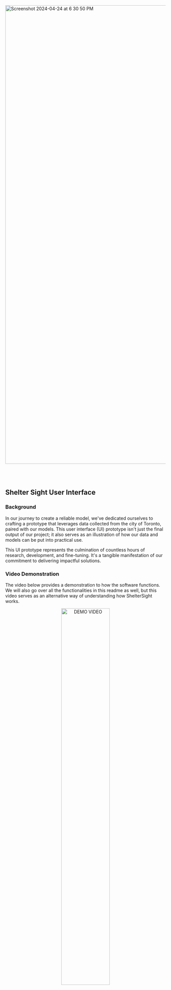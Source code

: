 <img width="1437" alt="Screenshot 2024-04-24 at 6 30 50 PM" src="https://github.com/Tomasdfgh/RBCs_Borealis_AIs_Shelter_Occupancy_Forecast/assets/105636722/2f893bee-4825-437b-9fda-5dacf9281ac7">

<br></br>

## Shelter Sight User Interface
### Background
In our journey to create a reliable model, we've dedicated ourselves to crafting a prototype that leverages data collected from the city of Toronto, paired with our models. This user interface (UI) prototype isn't just the final output of our project; it also serves as an illustration of how our data and models can be put into practical use.

This UI prototype represents the culmination of countless hours of research, development, and fine-tuning. It's a tangible manifestation of our commitment to delivering impactful solutions.

### Video Demonstration
The video below provides a demonstration to how the software functions. We will also go over all the functionalities in this readme as well, but this video serves as an alternative way of understanding how ShelterSight works. 

<div align="center">
    <a href="https://www.youtube.com/watch?v=-DDK9pMYjrk">
    <img src="https://img.youtube.com/vi/-DDK9pMYjrk/0.jpg" alt="DEMO VIDEO" style="width:55%;">
    <p>Shelter Sight Demo</p>
  </a>
</div>

### Shelter Selection

In order to view any information about any shelters, you will have to select the program ID of the shelters in the dropdown of Shelter Selection. Once your shelter have been selected, click on the add button. The Selected Shelters count will increment by 1 when the shelter has been added.

### Shelter Information

### Remove and Reset Functionalities

### Forecast Period

### Change and View Graph, and Download Data

### Output and Select Model
